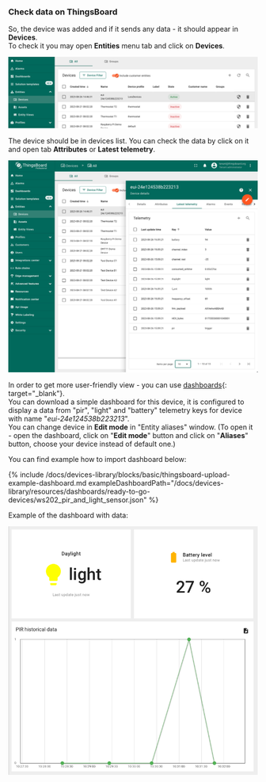 ### Check data on ThingsBoard

So, the device was added and if it sends any data - it should appear in **Devices**.  
To check it you may open **Entities** menu tab and click on **Devices**.  
  

![Created device](/images/devices-library/ready-to-go-devices/ws202-pir-and-light-sensor/lora-device-created-through-integration.png)
  

The device should be in devices list. You can check the data by click on it and open tab **Attributes** or **Latest telemetry**.  
  

![Check telemetry on device](/images/devices-library/ready-to-go-devices/ws202-pir-and-light-sensor/check-telemetry-on-device.png)
  

In order to get more user-friendly view - you can use [dashboards](/docs/user-guide/dashboards.md){: target="_blank"}.  
You can download a simple dashboard for this device, it is configured to display a data from "pir", "light" and "battery" telemetry keys for device with name "*eui-24e124538b223213*".  
You can change device in **Edit mode** in "Entity aliases" window. (To open it - open the dashboard, click on "**Edit mode**" button and click on "**Aliases**" button, choose your device instead of default one.)  

You can find example how to import dashboard below:  

{% include /docs/devices-library/blocks/basic/thingsboard-upload-example-dashboard.md exampleDashboardPath="/docs/devices-library/resources/dashboards/ready-to-go-devices/ws202_pir_and_light_sensor.json" %}

Example of the dashboard with data:  

![Dashboard](/images/devices-library/ready-to-go-devices/ws202-pir-and-light-sensor/dashboard.png)  
